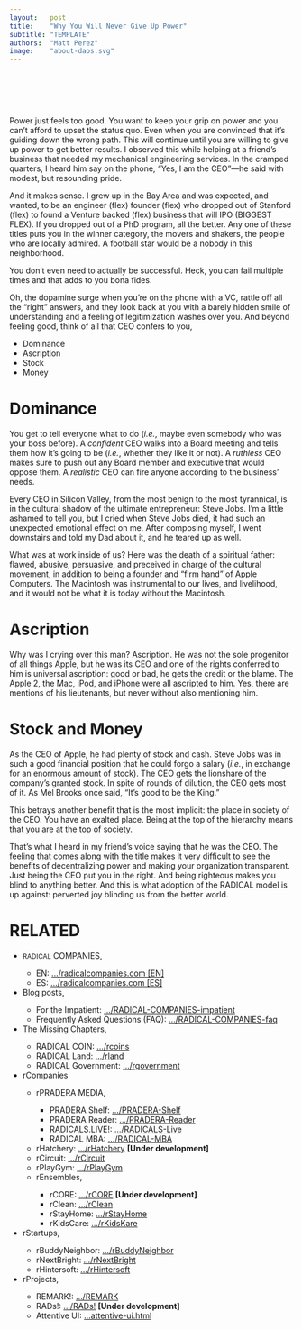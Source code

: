 ```yaml
---
layout:   post
title:    "Why You Will Never Give Up Power"
subtitle: "TEMPLATE"
authors:  "Matt Perez"
image:    "about-daos.svg"
---
```


<div style="display:none;">
 <p>Power just feels too good. You want to keep your grip on power, even when you are convinced that it&rsquo;s going down the wrong path. &ldquo;Yes, I am the CEO&rdquo; he said with modest, but resounding pride.</p>
</div>

<h1>&nbsp;</h1>
 <p>Power just feels too good. You want to keep your grip on power and you can&rsquo;t afford to upset the status quo. Even when you are convinced that it&rsquo;s guiding down the wrong path. This will continue until you are willing to give up power to get better results. I observed this while helping at a friend&rsquo;s business that needed my mechanical engineering services. In the cramped quarters, I heard him say on the phone, &ldquo;Yes, I am the CEO&rdquo;&mdash;he said with modest, but resounding pride.</p>
 <p>And it makes sense. I grew up in the Bay Area and was expected, and wanted, to be an engineer (flex) founder (flex) who dropped out of Stanford (flex) to found a Venture backed (flex) business that will IPO (BIGGEST FLEX). If you dropped out of a PhD program, all the better. Any one of these titles puts you in the winner category, the movers and shakers, the people who are locally admired. A football star would be a nobody in this neighborhood.</p>
 <p>You don&rsquo;t even need to actually be successful. Heck, you can fail multiple times and that adds to you bona fides.</p>
 <p>Oh, the dopamine surge when you&rsquo;re on the phone with a VC, rattle off all the &ldquo;right&rdquo; answers, and they look back at you with a barely hidden smile of understanding and a feeling of legitimization washes over you. And beyond feeling good, think of all that CEO confers to you,</p>
 <ul>
  <li>Dominance</li>
  <li>Ascription</li>
  <li>Stock</li>
  <li>Money</li>
 </ul>

<h1>Dominance</h1>
 <p>You get to tell everyone what to do (<em>i.e.</em>, maybe even somebody who was your boss before). A <em>confident</em> CEO walks into a Board meeting and tells them how it&rsquo;s going to be (<em>i.e.</em>, whether they like it or not). A <em>ruthless</em> CEO makes sure to push out any Board member and executive that would oppose them. A <em>realistic</em> CEO can fire anyone according to the business&rsquo; needs.</p>
 <p>Every CEO in Silicon Valley, from the most benign to the most tyrannical, is in the cultural shadow of the ultimate entrepreneur: Steve Jobs. I&rsquo;m a little ashamed to tell you, but I cried when Steve Jobs died, it had such an unexpected emotional effect on me. After composing myself, I went downstairs and told my Dad about it, and he teared up as well.</p>
 <p>What was at work inside of us? Here was the death of a spiritual father: flawed, abusive, persuasive, and preceived in charge of the cultural movement, in addition to being a founder and &ldquo;firm hand&rdquo; of Apple Computers. The Macintosh was instrumental to our lives, and livelihood, and it would not be what it is today without the Macintosh.</p>

<h1>Ascription</h1>
 <p>Why was I crying over this man? Ascription. He was not the sole progenitor of all things Apple, but he was its CEO and one of the rights conferred to him is universal ascription: good or bad, he gets the credit or the blame. The Apple 2, the Mac, iPod, and iPhone were all ascripted to him. Yes, there are mentions of his lieutenants, but never without also mentioning him.</p>

<h1>Stock and Money</h1>
 <p>As the CEO of Apple, he had plenty of stock and cash. Steve Jobs was in such a good financial position that he could forgo a salary (<em>i.e.</em>, in exchange for an enormous amount of stock). The CEO gets the lionshare of the company&rsquo;s granted stock. In spite of rounds of dilution, the CEO gets most of it. As Mel Brooks once said, &ldquo;It&rsquo;s good to be the King.&rdquo;</p>
 <p>This betrays another benefit that is the most implicit: the place in society of the CEO. You have an exalted place. Being at the top of the hierarchy means that you are at the top of society.</p>
 <p>That&rsquo;s what I heard in my friend&rsquo;s voice saying that he was the CEO. The feeling that comes along with the title makes it very difficult to see the benefits of decentralizing power and making your organization transparent. Just being the CEO put you in the right. And being righteous makes you blind to anything better. And this is what adoption of the RADICAL model is up against: perverted joy blinding us from the better world.</p>

<h1 class="_section">RELATED</h1>
 <ul>
  <li><span style="font-size:smaller; ">RADICAL</span> COMPANIES,</li>
   <ul>
    <li><a>EN</a>: <a href="https://radicalcompanies.com" target="_blank">&hellip;/radicalcompanies.com [EN]</a></li>
    <li><a>ES</a>: <a href="https://radicalcompanies.com" target="_blank">&hellip;/radicalcompanies.com [ES]</a></li>
   </ul>
  <li>Blog posts,</li>
   <ul>
    <li>For the Impatient: <a href="https://radicalcompanies.com/2022/05/04/RADICAL-COMPANIES-impatient" target="_blank">&hellip;/RADICAL-COMPANIES-impatient</a></li>
    <li>Frequently Asked Questions (FAQ): <a href="https://radicalcompanies.com/2022/05/05/RADICAL-COMPANIES-faq" target="_blank">&hellip;/RADICAL-COMPANIES-faq</a></li>
   </ul>
   <li>The Missing Chapters,</li>
    <ul>
     <li>RADICAL COIN: <a href="https://radicalcompanies.com/2022/05/07/rcoins" target="_blank">&hellip;/rcoins</a></li>
     <li>RADICAL Land: <a href="https://radicalcompanies.com/2022/05/08/rland" target="_blank">&hellip;/rland</a></li>
     <li>RADICAL Government: <a href="https://radicalcompanies.com/2022/05/06/rgovernment" target="_blank">&hellip;/rgovernment</a></li>
    </ul>
   <li>rCompanies</li>
    <ul>
     <li>rPRADERA MEDIA,</li>
      <ul>
       <li>PRADERA Shelf: <a href="https://radicalcompanies.com/2022/04/02/PRADERA-Shelf" target="_blank">&hellip;/PRADERA-Shelf</a></li>
       <li>PRADERA Reader: <a href="https://radicalcompanies.com/2022/04/01/PRADERA-Reader" target="_blank">&hellip;/PRADERA-Reader</a></li>
       <li>RADICALS.LIVE!: <a href="https://radicalcompanies.com/2022/04/04/RADICALS-Live" target="_blank">&hellip;/RADICALS-Live</a></li>
       <li>RADICAL MBA: <a href="https://radicalcompanies.com/2022/04/03/RADICAL-MBA" target="_blank">&hellip;/RADICAL-MBA</a></li>
      </ul>
     <li>rHatchery: <a href="https://radicalcompanies.com/2022/05/16/rHatchery" target="_blank">&hellip;/rHatchery</a> <span style="font-weight:bold; ">[Under development]</span></li>
     <li>rCircuit: <a href="https://radicalcompanies.com/2022/04/05/rCircuit" target="_blank">&hellip;/rCircuit</a></li>
     <li>rPlayGym: <a href="https://radicalcompanies.com/2022/04/06/rPlayGym" target="_blank">&hellip;/rPlayGym</a></li>
     <li>rEnsembles,</li>
      <ul>
       <li>rCORE: <a href="https://radicalcompanies.com/2022/05/15/rCORE" target="_blank">&hellip;/rCORE</a> <span style="font-weight:bold; ">[Under development]</span></li>
       <li>rClean: <a href="https://radicalcompanies.com/2022/05/14/rClean" target="_blank">&hellip;/rClean</a></li>
       <li>rStayHome: <a href="https://radicalcompanies.com/2022/05/12/rStayHome" target="_blank">&hellip;/rStayHome</a></li>
       <li>rKidsCare: <a href="https://radicalcompanies.com/2022/05/13/rKidsKare" target="_blank">&hellip;/rKidsKare</a></li>
      </ul>
    </ul>
  <li>rStartups,</li>
   <ul>
    <li>rBuddyNeighbor: <a href="https://radicalcompanies.com/2022/05/20/rBuddyNeighbor" target="_blank">&hellip;/rBuddyNeighbor</a></li>
    <li>rNextBright: <a href="https://radicalcompanies.com/2022/05/22/rNextBright" target="_blank">&hellip;/rNextBright</a></li>
    <li>rHintersoft: <a href="https://radicalcompanies.com/2022/05/21/rHintersoft" target="_blank">&hellip;/rHintersoft</a></li> 
   </ul>
  <li>rProjects,</li>
   <ul>
    <li>REMARK!: <a href="https://radicalcompanies.com/2022/05/18/REMARK" target="_blank">&hellip;/REMARK</a></li>
    <li>RADs!: <a href="https://radicalcompanies.com/2022/05/19/RADs!" target="_blank">&hellip;/RADs!</a> <span style="font-weight:bold; ">[Under development]</span></li>
    <li>Attentive UI: <a href="https://radicalcompanies.com/2022/05/17/attentive-ui.html" target="_blank">&hellip;attentive-ui.html</a></li>
   </ul>
 </ul>
